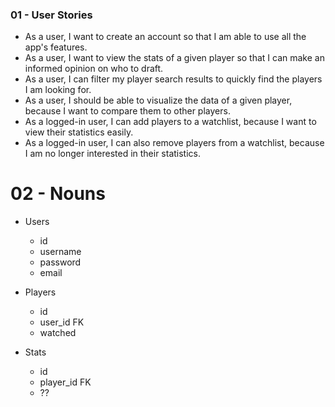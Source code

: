 ### 01 - User Stories

- As a user, I want to create an account so that I am able to use all the app's features.
- As a user, I want to view the stats of a given player so that I can make an informed opinion on who to draft.
- As a user, I can filter my player search results to quickly find the players I am looking for.
- As a user, I should be able to visualize the data of a given player, because I want to compare them to other players.
- As a logged-in user, I can add players to a watchlist, because I want to view their statistics easily.
- As a logged-in user, I can also remove players from a watchlist, because I am no longer interested in their statistics.

# 02 - Nouns

- Users
  - id
  - username
  - password
  - email
- Players
  - id
  - user_id FK
  - watched

- Stats
  - id
  - player_id FK
  - ??











